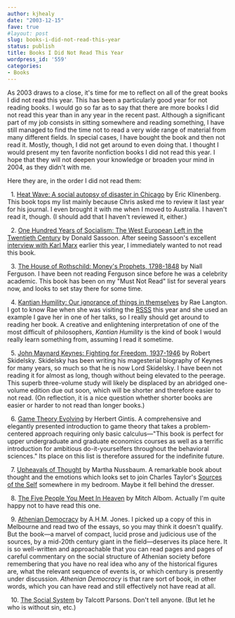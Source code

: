 ```yaml
---
author: kjhealy
date: "2003-12-15"
fave: true
#layout: post
slug: books-i-did-not-read-this-year
status: publish
title: Books I Did Not Read This Year
wordpress_id: '559'
categories:
- Books
---
```


As 2003 draws to a close, it's time for me to reflect on all of the great books I did not read this year. This has been a particularly good year for not reading books. I would go so far as to say that there are more books I did not read this year than in any year in the recent past. Although a significant part of my job consists in sitting somewhere and reading something, I have still managed to find the time not to read a very wide range of material from many different fields. In special cases, I have bought the book and then not read it. Mostly, though, I did not get around to even doing that. I thought I would present my ten favorite nonfiction books I did not read this year. I hope that they will not deepen your knowledge or broaden your mind in 2004, as they didn't with me.

Here they are, in the order I did not read them:

&nbsp; 1.  [Heat Wave: A social autopsy of disaster in Chicago](http://www.amazon.com/exec/obidos/ASIN/0226443221/ref=nosim/) by Eric Klinenberg. This book tops my list mainly because Chris asked me to review it last year for his journal. I even brought it with me when I moved to Australia. I haven't read it, though. (I should add that I haven't reviewed it, either.)

&nbsp; 2.  [One Hundred Years of Socialism: The West European Left in the Twentieth Century](http://www.amazon.com/exec/obidos/ASIN/1565844866/ref=nosim/) by Donald Sassoon. After seeing Sassoon's excellent [interview with Karl Marx](http://www.crookedtimber.org/archives/000746.html) earlier this year, I immediately wanted to not read this book.

&nbsp; 3.  [The House of Rothschild: Money's Prophets, 1798-1848](http://www.amazon.com/exec/obidos/ASIN/0140240845/ref=nosim/) by Niall Ferguson. I have been not reading Ferguson since before he was a celebrity academic. This book has been on my "Must Not Read" list for several years now, and looks to set stay there for some time.

&nbsp; 4.  [Kantian Humility: Our ignorance of things in themselves](http://www.amazon.com/exec/obidos/ASIN/0199243174/ref=nosim/) by Rae Langton. I got to know Rae when she was visiting the [RSSS](http://philrsss.anu.edu.au/) this year and she used an example I gave her in one of her talks, so I really should get around to reading her book. A creative and enlightening interpretation of one of the most difficult of philosophers, *Kantian Humility* is the kind of book I would really learn something from, assuming I read it sometime.

&nbsp; 5.  [John Maynard Keynes: Fighting for Freedom, 1937-1946](http://www.amazon.com/exec/obidos/ASIN/0A0691070148/ref=nosim/) by Robert Skidelsky. Skidelsky has been writing his magesterial biography of Keynes for many years, so much so that he is now Lord Skidelsky. I have been not reading it for almost as long, though without being elevated to the peerage. This superb three-volume study will likely be displaced by an abridged one-volume edition due out soon, which will be shorter and therefore easier to not read. (On reflection, it is a nice question whether shorter books are easier or harder to not read than longer books.)

&nbsp; 6.  [Game Theory Evolving](http://www.amazon.com/exec/obidos/ASIN/0691009430/ref=nosim/) by Herbert Gintis. A comprehensive and elegantly presented introduction to game theory that takes a problem-centered approach requiring only basic calculus—"This book is perfect for upper undergraduate and graduate economics courses as well as a terrific introduction for ambitious do-it-yourselfers throughout the behavioral sciences." Its place on this list is therefore assured for the indefinite future.

&nbsp; 7.  [Upheavals of Thought](http://www.amazon.com/exec/obidos/ASIN/0521531829/ref=nosim/) by Martha Nussbaum. A remarkable book about thought and the emotions which looks set to join Charles Taylor's [Sources of the Self](http://www.amazon.com/exec/obidos/ASIN/0674824261/ref=nosim/) somewhere in my bedroom. Maybe it fell behind the dresser.

&nbsp; 8.  [The Five People You Meet In Heaven](http://www.amazon.com/exec/obidos/ASIN/0786868716/ref=nosim/) by Mitch Albom. Actually I'm quite happy not to have read this one.

&nbsp; 9.  [Athenian Democracy](http://www.amazon.com/exec/obidos/ASIN/0801833809/ref=nosim/) by A.H.M. Jones. I picked up a copy of this in Melbourne and read two of the essays, so you may think it doesn't qualify. But the book—a marvel of compact, lucid prose and judicious use of the sources, by a mid-20th century giant in the field—deserves its place here. It is so well-written and approachable that you can read pages and pages of careful commentary on the social structure of Athenian society before remembering that you have no real idea who any of the historical figures are, what the relevant sequence of events is, or which century is presently under discussion. *Athenian Democracy* is that rare sort of book, in other words, which you can have read and still effectively not have read at all.

&nbsp; 10. [The Social System](http://www.amazon.com/exec/obidos/ASIN/0029241901/ref=nosim/) by Talcott Parsons. Don't tell anyone. (But let he who is without sin, etc.)

